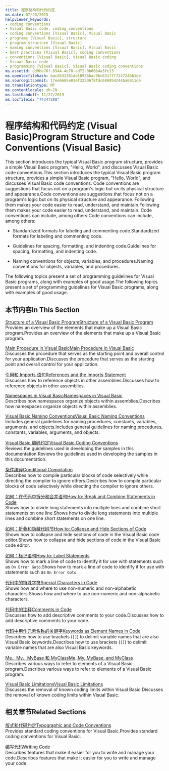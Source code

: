 ```yaml
---
title: 程序结构和代码约定
ms.date: 07/20/2015
helpviewer_keywords:
- coding conventions
- Visual Basic code, coding conventions
- coding conventions [Visual Basic], Visual Basic
- programs [Visual Basic], structure
- program structure [Visual Basic]
- naming conventions [Visual Basic], Visual Basic
- best practices [Visual Basic], coding conventions
- conventions [Visual Basic], Visual Basic coding
- Visual Basic code
- programming [Visual Basic], Visual Basic coding conventions
ms.assetid: dd9be76f-6944-4e78-ad72-0b6084a3fc13
ms.openlocfilehash: bacd532361de18936bac96c631f7f7247246b1de
ms.sourcegitcommit: 17ee6605e01ef32506f8fdc686954244ba6911de
ms.translationtype: MT
ms.contentlocale: zh-CN
ms.lasthandoff: 11/22/2019
ms.locfileid: "74347288"
---
```

# <a name="program-structure-and-code-conventions-visual-basic"></a><span data-ttu-id="e65cb-102">程序结构和代码约定 (Visual Basic)</span><span class="sxs-lookup"><span data-stu-id="e65cb-102">Program Structure and Code Conventions (Visual Basic)</span></span>
<span data-ttu-id="e65cb-103">This section introduces the typical Visual Basic program structure, provides a simple Visual Basic program, "Hello, World", and discusses Visual Basic code conventions.</span><span class="sxs-lookup"><span data-stu-id="e65cb-103">This section introduces the typical Visual Basic program structure, provides a simple Visual Basic program, "Hello, World", and discusses Visual Basic code conventions.</span></span> <span data-ttu-id="e65cb-104">Code conventions are suggestions that focus not on a program's logic but on its physical structure and appearance.</span><span class="sxs-lookup"><span data-stu-id="e65cb-104">Code conventions are suggestions that focus not on a program's logic but on its physical structure and appearance.</span></span> <span data-ttu-id="e65cb-105">Following them makes your code easier to read, understand, and maintain.</span><span class="sxs-lookup"><span data-stu-id="e65cb-105">Following them makes your code easier to read, understand, and maintain.</span></span> <span data-ttu-id="e65cb-106">Code conventions can include, among others:</span><span class="sxs-lookup"><span data-stu-id="e65cb-106">Code conventions can include, among others:</span></span>  
  
- <span data-ttu-id="e65cb-107">Standardized formats for labeling and commenting code.</span><span class="sxs-lookup"><span data-stu-id="e65cb-107">Standardized formats for labeling and commenting code.</span></span>  
  
- <span data-ttu-id="e65cb-108">Guidelines for spacing, formatting, and indenting code.</span><span class="sxs-lookup"><span data-stu-id="e65cb-108">Guidelines for spacing, formatting, and indenting code.</span></span>  
  
- <span data-ttu-id="e65cb-109">Naming conventions for objects, variables, and procedures.</span><span class="sxs-lookup"><span data-stu-id="e65cb-109">Naming conventions for objects, variables, and procedures.</span></span>  
  
 <span data-ttu-id="e65cb-110">The following topics present a set of programming guidelines for Visual Basic programs, along with examples of good usage.</span><span class="sxs-lookup"><span data-stu-id="e65cb-110">The following topics present a set of programming guidelines for Visual Basic programs, along with examples of good usage.</span></span>  
  
## <a name="in-this-section"></a><span data-ttu-id="e65cb-111">本节内容</span><span class="sxs-lookup"><span data-stu-id="e65cb-111">In This Section</span></span>  
 [<span data-ttu-id="e65cb-112">Structure of a Visual Basic Program</span><span class="sxs-lookup"><span data-stu-id="e65cb-112">Structure of a Visual Basic Program</span></span>](../../../visual-basic/programming-guide/program-structure/structure-of-a-visual-basic-program.md)  
 <span data-ttu-id="e65cb-113">Provides an overview of the elements that make up a Visual Basic program.</span><span class="sxs-lookup"><span data-stu-id="e65cb-113">Provides an overview of the elements that make up a Visual Basic program.</span></span>  
  
 [<span data-ttu-id="e65cb-114">Main Procedure in Visual Basic</span><span class="sxs-lookup"><span data-stu-id="e65cb-114">Main Procedure in Visual Basic</span></span>](../../../visual-basic/programming-guide/program-structure/main-procedure.md)  
 <span data-ttu-id="e65cb-115">Discusses the procedure that serves as the starting point and overall control for your application.</span><span class="sxs-lookup"><span data-stu-id="e65cb-115">Discusses the procedure that serves as the starting point and overall control for your application.</span></span>  
  
 [<span data-ttu-id="e65cb-116">引用和 Imports 语句</span><span class="sxs-lookup"><span data-stu-id="e65cb-116">References and the Imports Statement</span></span>](../../../visual-basic/programming-guide/program-structure/references-and-the-imports-statement.md)  
 <span data-ttu-id="e65cb-117">Discusses how to reference objects in other assemblies.</span><span class="sxs-lookup"><span data-stu-id="e65cb-117">Discusses how to reference objects in other assemblies.</span></span>  
  
 [<span data-ttu-id="e65cb-118">Namespaces in Visual Basic</span><span class="sxs-lookup"><span data-stu-id="e65cb-118">Namespaces in Visual Basic</span></span>](../../../visual-basic/programming-guide/program-structure/namespaces.md)  
 <span data-ttu-id="e65cb-119">Describes how namespaces organize objects within assemblies.</span><span class="sxs-lookup"><span data-stu-id="e65cb-119">Describes how namespaces organize objects within assemblies.</span></span>  
  
 [<span data-ttu-id="e65cb-120">Visual Basic Naming Conventions</span><span class="sxs-lookup"><span data-stu-id="e65cb-120">Visual Basic Naming Conventions</span></span>](../../../visual-basic/programming-guide/program-structure/naming-conventions.md)  
 <span data-ttu-id="e65cb-121">Includes general guidelines for naming procedures, constants, variables, arguments, and objects.</span><span class="sxs-lookup"><span data-stu-id="e65cb-121">Includes general guidelines for naming procedures, constants, variables, arguments, and objects.</span></span>  
  
 [<span data-ttu-id="e65cb-122">Visual Basic 编码约定</span><span class="sxs-lookup"><span data-stu-id="e65cb-122">Visual Basic Coding Conventions</span></span>](../../../visual-basic/programming-guide/program-structure/coding-conventions.md)  
 <span data-ttu-id="e65cb-123">Reviews the guidelines used in developing the samples in this documentation.</span><span class="sxs-lookup"><span data-stu-id="e65cb-123">Reviews the guidelines used in developing the samples in this documentation.</span></span>  
  
 [<span data-ttu-id="e65cb-124">条件编译</span><span class="sxs-lookup"><span data-stu-id="e65cb-124">Conditional Compilation</span></span>](../../../visual-basic/programming-guide/program-structure/conditional-compilation.md)  
 <span data-ttu-id="e65cb-125">Describes how to compile particular blocks of code selectively while directing the compiler to ignore others.</span><span class="sxs-lookup"><span data-stu-id="e65cb-125">Describes how to compile particular blocks of code selectively while directing the compiler to ignore others.</span></span>  
  
 [<span data-ttu-id="e65cb-126">如何：在代码中拆分和合并语句</span><span class="sxs-lookup"><span data-stu-id="e65cb-126">How to: Break and Combine Statements in Code</span></span>](../../../visual-basic/programming-guide/program-structure/how-to-break-and-combine-statements-in-code.md)  
 <span data-ttu-id="e65cb-127">Shows how to divide long statements into multiple lines and combine short statements on one line.</span><span class="sxs-lookup"><span data-stu-id="e65cb-127">Shows how to divide long statements into multiple lines and combine short statements on one line.</span></span>  
  
 [<span data-ttu-id="e65cb-128">如何：折叠和隐藏代码节</span><span class="sxs-lookup"><span data-stu-id="e65cb-128">How to: Collapse and Hide Sections of Code</span></span>](../../../visual-basic/programming-guide/program-structure/how-to-collapse-and-hide-sections-of-code.md)  
 <span data-ttu-id="e65cb-129">Shows how to collapse and hide sections of code in the Visual Basic code editor.</span><span class="sxs-lookup"><span data-stu-id="e65cb-129">Shows how to collapse and hide sections of code in the Visual Basic code editor.</span></span>  
  
 [<span data-ttu-id="e65cb-130">如何：标记语句</span><span class="sxs-lookup"><span data-stu-id="e65cb-130">How to: Label Statements</span></span>](../../../visual-basic/programming-guide/program-structure/how-to-label-statements.md)  
 <span data-ttu-id="e65cb-131">Shows how to mark a line of code to identify it for use with statements such as `On Error Goto`.</span><span class="sxs-lookup"><span data-stu-id="e65cb-131">Shows how to mark a line of code to identify it for use with statements such as `On Error Goto`.</span></span>  
  
 [<span data-ttu-id="e65cb-132">代码中的特殊字符</span><span class="sxs-lookup"><span data-stu-id="e65cb-132">Special Characters in Code</span></span>](../../../visual-basic/programming-guide/program-structure/special-characters-in-code.md)  
 <span data-ttu-id="e65cb-133">Shows how and where to use non-numeric and non-alphabetic characters.</span><span class="sxs-lookup"><span data-stu-id="e65cb-133">Shows how and where to use non-numeric and non-alphabetic characters.</span></span>  
  
 [<span data-ttu-id="e65cb-134">代码中的注释</span><span class="sxs-lookup"><span data-stu-id="e65cb-134">Comments in Code</span></span>](../../../visual-basic/programming-guide/program-structure/comments-in-code.md)  
 <span data-ttu-id="e65cb-135">Discusses how to add descriptive comments to your code.</span><span class="sxs-lookup"><span data-stu-id="e65cb-135">Discusses how to add descriptive comments to your code.</span></span>  
  
 [<span data-ttu-id="e65cb-136">代码中用作元素名称的关键字</span><span class="sxs-lookup"><span data-stu-id="e65cb-136">Keywords as Element Names in Code</span></span>](../../../visual-basic/programming-guide/program-structure/keywords-as-element-names-in-code.md)  
 <span data-ttu-id="e65cb-137">Describes how to use brackets (`[]`) to delimit variable names that are also Visual Basic keywords.</span><span class="sxs-lookup"><span data-stu-id="e65cb-137">Describes how to use brackets (`[]`) to delimit variable names that are also Visual Basic keywords.</span></span>  
  
 [<span data-ttu-id="e65cb-138">Me、My、MyBase 和 MyClass</span><span class="sxs-lookup"><span data-stu-id="e65cb-138">Me, My, MyBase, and MyClass</span></span>](../../../visual-basic/programming-guide/program-structure/me-my-mybase-and-myclass.md)  
 <span data-ttu-id="e65cb-139">Describes various ways to refer to elements of a Visual Basic program.</span><span class="sxs-lookup"><span data-stu-id="e65cb-139">Describes various ways to refer to elements of a Visual Basic program.</span></span>  
  
 [<span data-ttu-id="e65cb-140">Visual Basic Limitations</span><span class="sxs-lookup"><span data-stu-id="e65cb-140">Visual Basic Limitations</span></span>](../../../visual-basic/programming-guide/program-structure/limitations.md)  
 <span data-ttu-id="e65cb-141">Discusses the removal of known coding limits within Visual Basic.</span><span class="sxs-lookup"><span data-stu-id="e65cb-141">Discusses the removal of known coding limits within Visual Basic.</span></span>  
  
## <a name="related-sections"></a><span data-ttu-id="e65cb-142">相关章节</span><span class="sxs-lookup"><span data-stu-id="e65cb-142">Related Sections</span></span>  
 [<span data-ttu-id="e65cb-143">版式和代码约定</span><span class="sxs-lookup"><span data-stu-id="e65cb-143">Typographic and Code Conventions</span></span>](../../../visual-basic/language-reference/typographic-and-code-conventions.md)  
 <span data-ttu-id="e65cb-144">Provides standard coding conventions for Visual Basic.</span><span class="sxs-lookup"><span data-stu-id="e65cb-144">Provides standard coding conventions for Visual Basic.</span></span>  
  
 [<span data-ttu-id="e65cb-145">编写代码</span><span class="sxs-lookup"><span data-stu-id="e65cb-145">Writing Code</span></span>](/visualstudio/ide/writing-code-in-the-code-and-text-editor)  
 <span data-ttu-id="e65cb-146">Describes features that make it easier for you to write and manage your code.</span><span class="sxs-lookup"><span data-stu-id="e65cb-146">Describes features that make it easier for you to write and manage your code.</span></span>
